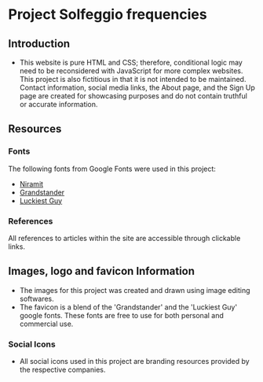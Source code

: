# Project Solfeggio frequencies 

## Introduction

- This website is pure HTML and CSS; therefore, conditional logic may need to be reconsidered with JavaScript for more complex websites. This project is also fictitious in that it is not intended to be maintained. Contact information, social media links, the About page, and the Sign Up page are created for showcasing purposes and do not contain truthful or accurate information.

## Resources

### Fonts

The following fonts from Google Fonts were used in this project:

- [Niramit](https://fonts.google.com/specimen/Niramit)
- [Grandstander](https://fonts.google.com/specimen/Grandstander)
- [Luckiest Guy](https://fonts.google.com/specimen/Luckiest+Guy)

### References

All references to articles within the site are accessible through clickable links.

## Images, logo and favicon Information

- The images for this project was created and drawn using image editing softwares.
- The favicon is a blend of the 'Grandstander' and the 'Luckiest Guy' google fonts. These fonts are free to use for both personal and commercial use.

### Social Icons

- All social icons used in this project are branding resources provided by the respective companies.
